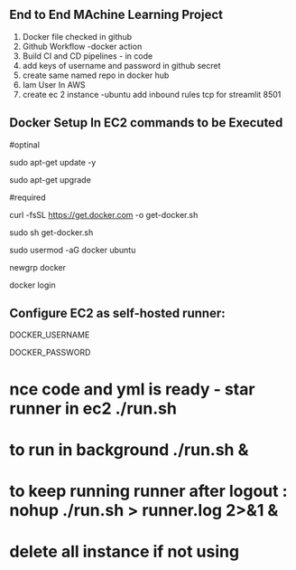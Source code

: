 ## End to End MAchine Learning Project

1. Docker file checked in github
2. Github Workflow -docker action
3. Build CI and CD pipelines - in code
4. add keys of username and password in github secret
5. create same named repo in docker hub
6. Iam User In AWS
7. create ec 2 instance -ubuntu add inbound rules tcp  for streamlit 8501

## Docker Setup In EC2 commands to be Executed

#optinal

sudo apt-get update -y

sudo apt-get upgrade

#required

curl -fsSL https://get.docker.com -o get-docker.sh

sudo sh get-docker.sh

sudo usermod -aG docker ubuntu

newgrp docker

docker login

## Configure EC2 as self-hosted runner:

DOCKER_USERNAME

DOCKER_PASSWORD

# nce code and yml is ready - star runner in ec2 ./run.sh

# to run in background   ./run.sh &

# to keep running runner after logout : nohup ./run.sh > runner.log 2>&1 &

 # delete all instance if not using
